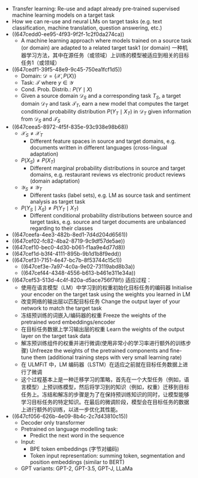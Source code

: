 - Transfer learning: Re-use and adapt already pre-trained supervised machine learning models on a target task
- How we can re-use and neural LMs on target tasks (e.g. text classification, machine translation, question answering, etc.)
- ((647cedd0-ee95-4f93-9f2f-1c2f0da274ca))
	- A machine learning approach where models trained on a source task (or domain) are adapted to a related target task1 (or domain)
	  一种机器学习方法，其中在源任务（或领域）上训练的模型被适应到相关的目标任务1（或领域）
- ((647cedf1-39f5-48e9-9c45-750ea1fcf1d5))
	- Domain: $\mathcal{D}=\{\mathcal{X}, P(X)\}$
	- Task: $\mathcal{T}$ where $y \in \mathcal{Y}$
	- Cond. Prob. Distrib.: $P(Y \mid X)$
	- Given a source domain $\mathcal{D}_S$ and a corresponding task $T_S$, a target domain $\mathcal{D}_T$ and task $\mathcal{T}_T$, earn a new model that computes the target conditional probability distribution $P\left(Y_T \mid X_T\right)$ in $\mathcal{D}_T$ given information from $\mathcal{D}_S$ and $\mathcal{T}_S$
- ((647ceea5-8972-4f5f-835e-93c938e98b68))
	- $\mathcal{X}_S \neq \mathcal{X}_T$
		- Different feature spaces in source and target domains, e.g. documents written in different languages (cross-lingual adaptation)
	- $P\left(X_S\right) \neq P\left(X_T\right)$
		- Different marginal probability distributions in source and target domains, e.g. restaurant reviews vs electronic product reviews (domain adaptation)
	- $\mathcal{Y}_S \neq \mathcal{Y}_T$
		- Different tasks (label sets), e.g. LM as source task and sentiment analysis as target task
	- $P\left(Y_S \mid X_S\right) \neq P\left(Y_T \mid X_T\right)$
		- Different conditional probability distributions between source and target tasks, e.g. source and target documents are unbalanced regarding to their classes
- ((647ceefa-4ee3-482b-8ed1-7d4d204d6561))
- ((647cef02-fc82-4ba2-8719-9c9df57de5ae))
- ((647cef10-bec0-4d30-b061-f1aa9e4d77d8))
- ((647cef1d-b3f4-4111-895b-9b1d1b8f9edd))
- ((647cef31-7151-4e47-bc7b-8f53744c15c1))
	- ((647cef3e-7a97-4c0a-9e02-73119abd8b3a))
	- ((647cef44-4348-4556-b613-b461e311e34a))
- ((647cef53-513d-4c4f-820a-d5ace756f78f)) 适应过程：
	- 使用在语言模型（LM）中学习到的权重初始化目标任务的编码器
	  Initialise your encoder on the target task using the weights you learned in LM
	- 改变网络的输出层以匹配目标任务
	  Change the output layer of your network to match the target task
	- 冻结预训练的词嵌入/编码器的权重
	  Freeze the weights of the pretrained word embeddings/encoder
	- 在目标任务数据上学习输出层的权重
	  Learn the weights of the output layer on the target task data
	- 解冻预训练组件的权重并进行微调(使用非常小的学习率进行额外的训练步骤)
	  Unfreeze the weights of the pretrained components and fine-tune them 
	  (additional training steps with very small learning rate)
	- 在 ULMFiT 中，LM 编码器（LSTM）在适应之前就在目标任务数据上进行了微调
	- 这个过程基本上是一种迁移学习的策略，首先在一个大型任务（例如，语言模型）上预训练模型，然后将学习到的知识（例如，权重）迁移到目标任务上。冻结和解冻的步骤是为了在保持预训练知识的同时，让模型能够学习目标任务的特定知识。在最后的微调阶段，模型会在目标任务的数据上进行额外的训练，以进一步优化其性能。
- ((647cf056-626b-4e09-8b4c-2c7d43810c15))
	- Decoder only transformer
	- Pretrained on language modelling task:
		- Predict the next word in the sequence
	- Input:
		- BPE token embeddings (字节对编码)
		- Token input representation: summing token, segmentation and position embeddings (similar to BERT)
	- GPT variants: GPT-2, GPT-3.5, GPT-J, LLaMa